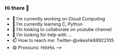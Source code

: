### Hi there 👋

- 🔭 I’m currently working on Cloud Computing
- 🌱 I’m currently learning C, Python
- 👯 I’m looking to collaborate on youtube channel
- 🤔 I’m looking for help with ...
- 📫 How to reach me: Twitter-@vikeshk88922105
- 😄 Pronouns: He\His
-->

